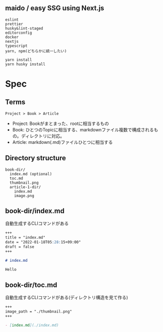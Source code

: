 ## maido / easy SSG using Next.js

```
eslint
prettier
husky&lint-staged
editorconfig
docker
nextjs
typescript
yarn, npm(どちらかに統一したい)
```

```
yarn install
yarn husky install
```

# Spec

## Terms

```
Project > Book > Article
```

- Project: Bookがまとまった、rootに相当するもの
- Book: ひとつのTopicに相当する、markdownファイル複数で構成されるもの。ディレクトリに対応。
- Article: markdown(.md)ファイルひとつに相当する

## Directory structure

```
book-dir/
  index.md (optional)
  toc.md
  thumbnail.png
  article-1-dir/
    index.md
    image.png
```

## book-dir/index.md

自動生成するCLIコマンドがある

```md:index.md
+++
title = "index.md"
date = "2022-01-18T05:28:15+09:00"
draft = false
+++

# index.md

Hello
```

## book-dir/toc.md

自動生成するCLIコマンドがある(ディレクトリ構造を見て作る)

```md:toc.md
+++
image_path = "./thumbnail.png"
+++

- [index.md](./index.md)
```
